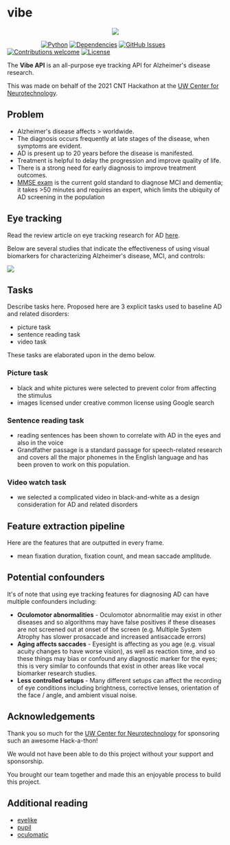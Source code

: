 # vibe

<p align="center">
  <img src="https://github.com/nostalgia-cnt/vibe/blob/main/assets/vibe.gif?raw=true">


&nbsp;&nbsp;&nbsp;&nbsp;&nbsp;&nbsp;&nbsp;&nbsp;&nbsp;&nbsp;&nbsp;&nbsp;&nbsp;&nbsp;&nbsp;&nbsp;&nbsp;&nbsp;&nbsp;
[![Python](https://img.shields.io/badge/python-v3.6+-blue.svg)](https://github.com/jim-schwoebel/allie/blob/master/Dockerfile)
[![Dependencies](https://img.shields.io/badge/dependencies-up%20to%20date-brightgreen.svg)](https://github.com/jim-schwoebel/allie/blob/master/requirements.txt)
[![GitHub Issues](https://img.shields.io/github/issues/anfederico/Clairvoyant.svg)](https://github.com/jim-schwoebel/allie/issues)
[![Contributions welcome](https://img.shields.io/badge/contributions-welcome-orange.svg)](https://github.com/jim-schwoebel/allie/projects)
[![License](https://img.shields.io/badge/license-Apache%202-blue)](https://www.apache.org/licenses/LICENSE-2.0.html)
</p>

The <strong>Vibe API</strong> is an all-purpose eye tracking API for Alzheimer's disease research.

This was made on behalf of the 2021 CNT Hackathon at the [UW Center for Neurotechnology](http://www.csne-erc.org/).

## Problem

- Alzheimer's disease affects > worldwide. 
- The diagnosis occurs frequently at late stages of the disease, when symptoms are evident. 
- AD is present up to 20 years before the disease is manifested. 
- Treatment is helpful to delay the progression and improve quality of life. 
- There is a strong need for early diagnosis to improve treatment outcomes. 
- [MMSE exam](http://www.fammed.usouthal.edu/Guides%26JobAids/Geriatric/MMSE.pdf) is the current gold standard to diagnose MCI and dementia; it takes >50 minutes and requires an expert, which limits the ubiquity of AD screening in the population

## Eye tracking 
Read the review article on eye tracking research for AD [here](https://www.hindawi.com/journals/cmmm/2018/2676409/).

Below are several studies that indicate the effectiveness of using visual biomarkers for characterizing Alzheimer's disease, MCI, and controls:

![](https://github.com/nostalgia-cnt/vibe/blob/main/assets/Screen%20Shot%202021-02-20%20at%205.25.43%20PM.png)

## Tasks
Describe tasks here.
Proposed here are 3 explicit tasks used to baseline AD and related disorders:
- picture task 
- sentence reading task
- video task 

These tasks are elaborated upon in the demo below.

### Picture task
- black and white pictures were selected to prevent color from affecting the stimulus 
- images licensed under creative common license using Google search

### Sentence reading task
- reading sentences has been shown to correlate with AD in the eyes and also in the voice
- Grandfather passage is a standard passage for speech-related research and covers all the major phonemes in the English language and has been proven to work on this population.

### Video watch task
- we selected a complicated video in black-and-white as a design consideration for AD and related disorders

## Feature extraction pipeline

Here are the features that are outputted in every frame.
- mean fixation duration, fixation count, and mean saccade amplitude. 


## Potential confounders
It's of note that using eye tracking features for diagnosing AD can have multiple confounders including: 
* <strong>Oculomotor abnormalities</strong> - Oculomotor abnormalitie may exist in other diseases and so algorithms may have false positives if these diseases are not screened out at onset of the screen (e.g. Multiple System Atrophy has slower prosaccade and increased antisaccade errors)
* <strong>Aging affects saccades</strong> - Eyesight is affecting as you age (e.g. visual acuity changes to have worse vision), as well as reaction time, and so these things may bias or confound any diagnostic marker for the eyes; this is very similar to confounds that exist in other areas like vocal biomarker research studies.
* <strong>Less controlled setups </strong> - Many different setups can affect the recording of eye conditions including brightness, corrective lenses, orientation of the face / angle, and ambient visual noise.

## Acknowledgements

Thank you so much for the [UW Center for Neurotechnology](http://www.csne-erc.org/) for sponsoring such an awesome Hack-a-thon! 

We would not have been able to do this project without your support and sponsorship. 

You brought our team together and made this an enjoyable process to build this project.

## Additional reading 
- [eyelike](https://github.com/trishume/eyeLike)
- [pupil](https://github.com/pupil-labs/pupil)
- [oculomatic](https://github.com/oculomatic/oculomatic-release)
